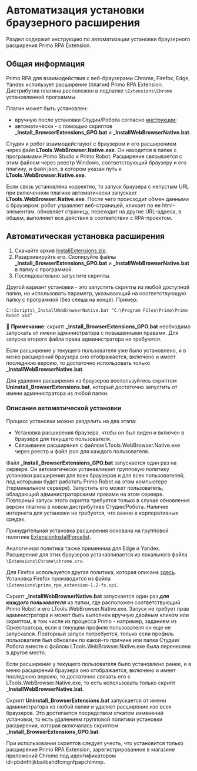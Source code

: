 # Автоматизация установки браузерного расширения 

Раздел содержит инструкцию по автоматизации установки  браузерного расширения Primo RPA Extension.

## Общая информация

Primo RPA для взаимодействия с веб-браузерами Chrome, Firefox, Edge, Yandex использует расширение (плагин) Primo RPA Extension. Дистрибутив плагина расположен в подпапке `\Extensions\Chrome` установленной программы. 

Плагин может быть установлен:
* вручную после установки Студии/Робота согласно [инструкции](https://docs.primo-rpa.ru/primo-rpa/primo-studio/settings/plugin-install);
* автоматически - с помощью скриптов **_Install_BrowserExtensions_GPO.bat** и **_InstallWebBrowserNative.bat**. 

Студия и робот взаимодействуют с браузером и его расширением через файл **LTools.WebBrowser.Native.exe**. Он находится в папке с программами Primo Studio и Primo Robot. Расширение связывается с этим файлом через реестр Windows, соответствующий браузеру и его плагину, и файл json, в котором указан путь к **LTools.WebBrowser.Native.exe**. 

Если связь установлена корректно, то запуск браузера с непустым URL при включенном плагине автоматически запускает **LTools.WebBrowser.Native.exe**. После чего происходит обмен данными с браузером: робот управляет веб-страницей, кликает по ее html-элементам, обновляет страницу, переходит на другие URL-адреса, в общем, выполняет все действия в соответствии с RPA-проектом.

## Автоматическая установка расширения

1. Скачайте архив [InstallExtensions.zip](https://drive.google.com/file/d/1cIXwlojb_9nkF3KSDDsggSldqjjvaScM/view?usp=sharing).
2. Разархивируйте его. Скопируйте файлы **_Install_BrowserExtensions_GPO.bat** и **_InstallWebBrowserNative.bat** в папку с программой.
3. Последовательно запустите скрипты. 

Другой вариант установки - это запустить скрипты из любой доступной папки, но использовать параметр, указывающий на соответствующую папку с программой (без слеша на конце). Пример:

`C:\Scripts\_InstallWebBrowserNative.bat “C:\Program Files\Primo\Primo Robot x64”`

:small_blue_diamond: **Примечание**: скрипт **_Install_BrowserExtensions_GPO.bat** необходимо запускать от имени администратора с повышенными правами. Для запуска второго файла права администратора не требуются. 

Если расширение у текущего пользователя уже было установлено, и в меню расширений браузера оно отображается, включено и имеет последнюю версию, то достаточно использовать только **_InstallWebBrowserNative.bat**.

Для удаления расширения из браузеров воспользуйтесь скриптом **Uninstall_BrowserExtensions.bat**, который достаточно запустить от имени администратора из любой папки.

### Описание автоматической установки
Процесс установки можно разделить на два этапа:

* Установка расширения браузера, чтобы он был виден и включен в браузере для текущего пользователя.
* Связывание расширения с файлом LTools.WebBrowser.Native.exe через реестр и файл json для каждого пользователя.

Файл **_Install_BrowserExtensions_GPO.bat** запускается один раз на сервере. Он автоматически устанавливает групповую политику установки расширения для всех браузеров и для всех пользователей, под которыми будет работать Primo Robot на этом компьютере (терминальном сервере). Запустить его может пользователь, обладающий администраторскими правами на этом сервере. Повторный запуск этого скрипта требуется только в случае обновления версии плагина в новом дистрибутиве Студии/Робота. Наличие интернета для установки не требуется, что важно в корпоративных средах.

Принудительная установка расширения основана на групповой политике [ExtensionInstallForcelist](https://chromeenterprise.google/policies/#ExtensionInstallForcelist).

Аналогичная политика также применима для Edge и Yandex. Расширение для этих браузеров устанавливается из локального файла `\Extensions\Chrome\chrome.crx`.

Для Firefox используется другая политика, которая описана [здесь](https://github.com/mozilla/policy-templates#extensions).
Установка Firefox производится из файла `\Extensions\primo_rpa_extension-1.2-fx.xpi`.

Скрипт **_InstallWebBrowserNative.bat** запускается один раз ***для каждого пользователя*** из папки, где расположен соответствующий Primo Robot и его LTools.WebBrowser.Native.exe. Запуск не требует прав администратора и может быть выполнен вручную двойным кликом или скриптом, в том числе из процесса Primo - например, заданием из Оркестратора, если в текущем профиле пользователя он еще не запускался. Повторный запуск потребуется, только если профиль пользователя был обновлен по какой-то причине или папка Студии/Робота вместе с файлом LTools.WebBrowser.Native.exe была перенесена в другое место.

Если расширение у текущего пользователя было установлено ранее, и в меню расширений браузера оно отображается, включено и имеет последнюю версию, то достаточно связать его с LTools.WebBrowser.Native.exe, то есть использовать только скрипт **_InstallWebBrowserNative.bat**.

Скрипт **Uninstall_BrowserExtensions.bat** запускается от имени администратора из любой папки и удаляет расширение изо всех браузеров. Это достигается посредством откатом изменений установки, то есть удалением групповой политики установки расширения, которая включалась скриптом **_Install_BrowserExtensions_GPO.bat**.

При использовании скриптов следует учесть, что установится только расширение Primo RPA Extension, зарегистрированное в магазине приложений Chrome под идентификатором id=pbdnfhljkbaiibahdfcmgnfpapchlmmp.
